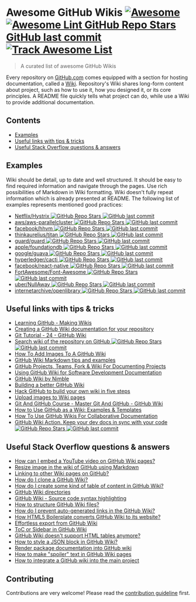 # Awesome GitHub Wikis [![Awesome](https://awesome.re/badge.svg)](https://awesome.re) [![Awesome Lint ![GitHub Repo Stars](https://img.shields.io/github/stars/MyHoneyBadger/awesome-github-wiki) ![GitHub last commit](https://img.shields.io/github/last-commit/MyHoneyBadger/awesome-github-wiki)](https://github.com/MyHoneyBadger/awesome-github-wiki/actions/workflows/action.yml/badge.svg?branch=main)](https://github.com/MyHoneyBadger/awesome-github-wiki/actions/workflows/action.yml?query=branch%3Amain) [![Track Awesome List](https://www.trackawesomelist.com/badge.svg)](https://www.trackawesomelist.com/MyHoneyBadger/awesome-github-wiki/)
> A curated list of awesome GitHub Wikis

Every repository on [GitHub.com](https://github.com/) comes equipped with a section for hosting documentation, called a [Wiki](https://docs.github.com/en/communities/documenting-your-project-with-wikis/about-wikis). Repository's Wiki shares long-form content about project, such as how to use it, how you designed it, or its core principles. A README file quickly tells what project can do, while use a Wiki to provide additional documentation.

## Contents
- [Examples](#examples)
- [Useful links with tips & tricks](#useful-links-with-tips--tricks)
- [Useful Stack Overflow questions & answers](#useful-stack-overflow-questions--answers)

## Examples
Wiki should be detail, up to date and well structured. It should be easy to find required information and navigate through the pages. Use rich possibilities of Markdown in Wiki formatting. Wiki doesn't fully repeat information which is already presented at README. The following list of examples represents mentioned good practices:    
- [Netflix/Hystrix ![GitHub Repo Stars](https://img.shields.io/github/stars/Netflix/Hystrix) ![GitHub last commit](https://img.shields.io/github/last-commit/Netflix/Hystrix)](https://github.com/Netflix/Hystrix/wiki)
- [aws/aws-parallelcluster ![GitHub Repo Stars](https://img.shields.io/github/stars/aws/aws-parallelcluster) ![GitHub last commit](https://img.shields.io/github/last-commit/aws/aws-parallelcluster)](https://github.com/aws/aws-parallelcluster/wiki)
- [facebook/hhvm ![GitHub Repo Stars](https://img.shields.io/github/stars/facebook/hhvm) ![GitHub last commit](https://img.shields.io/github/last-commit/facebook/hhvm)](https://github.com/facebook/hhvm/wiki)
- [thinkaurelius/titan ![GitHub Repo Stars](https://img.shields.io/github/stars/thinkaurelius/titan) ![GitHub last commit](https://img.shields.io/github/last-commit/thinkaurelius/titan)](https://github.com/thinkaurelius/titan/wiki)
- [guard/guard ![GitHub Repo Stars](https://img.shields.io/github/stars/guard/guard) ![GitHub last commit](https://img.shields.io/github/last-commit/guard/guard)](https://github.com/guard/guard/wiki/Guard-2.10.3-exits-when-Guardfile-is-changed)
- [apple/foundationdb ![GitHub Repo Stars](https://img.shields.io/github/stars/apple/foundationdb) ![GitHub last commit](https://img.shields.io/github/last-commit/apple/foundationdb)](https://github.com/apple/foundationdb/wiki)
- [google/guava ![GitHub Repo Stars](https://img.shields.io/github/stars/google/guava) ![GitHub last commit](https://img.shields.io/github/last-commit/google/guava)](https://github.com/google/guava/wiki)
- [hyperledger/cacti ![GitHub Repo Stars](https://img.shields.io/github/stars/hyperledger/cacti) ![GitHub last commit](https://img.shields.io/github/last-commit/hyperledger/cacti)](https://github.com/hyperledger/cacti/wiki)
- [facebook/react-native ![GitHub Repo Stars](https://img.shields.io/github/stars/facebook/react-native) ![GitHub last commit](https://img.shields.io/github/last-commit/facebook/react-native)](https://github.com/facebook/react-native/wiki)
- [FortAwesome/Font-Awesome ![GitHub Repo Stars](https://img.shields.io/github/stars/FortAwesome/Font-Awesome) ![GitHub last commit](https://img.shields.io/github/last-commit/FortAwesome/Font-Awesome)](https://github.com/FortAwesome/Font-Awesome/wiki)
- [uber/NullAway ![GitHub Repo Stars](https://img.shields.io/github/stars/uber/NullAway) ![GitHub last commit](https://img.shields.io/github/last-commit/uber/NullAway)](https://github.com/uber/NullAway/wiki)
- [internetarchive/openlibrary ![GitHub Repo Stars](https://img.shields.io/github/stars/internetarchive/openlibrary) ![GitHub last commit](https://img.shields.io/github/last-commit/internetarchive/openlibrary)](https://github.com/internetarchive/openlibrary/wiki)

## Useful links with tips & tricks
- [Learning GitHub - Making Wikis](https://www.youtube.com/watch?v=bnMl0d-RcPQ)
- [Creating a GitHub Wiki documentation for your repository](https://carldesouza.com/creating-a-github-wiki-documentation-for-your-repository/)
- [Git Tutorial - 24 - GitHub Wiki](https://www.youtube.com/watch?v=4B0XNThjO0E)
- [Search wiki of the repository on GitHub ![GitHub Repo Stars](https://img.shields.io/github/stars/linyows/github-wiki-search) ![GitHub last commit](https://img.shields.io/github/last-commit/linyows/github-wiki-search)](https://github.com/linyows/github-wiki-search)
- [How To Add Images To A GitHub Wiki](http://mikehadlow.blogspot.com/2014/03/how-to-add-images-to-github-wiki.html)
- [GitHub Wiki Markdown tips and examples](https://medium.com/@apcoyne100/github-wiki-markdown-tips-and-examples-1bab1f0c0d25)
- [GitHub Projects, Teams, Fork & Wiki For Documenting Projects](https://www.softwaretestinghelp.com/github-projects-teams-fork-wiki)
- [Using GitHub Wiki for Software Development Documentation](https://sparkbox.com/foundry/github_wiki_tutorial_for_technical_wiki_documentation)
- [GitHub Wiki by Nimble](https://nimblehq.co/compass/development/documentation/github-wiki/)
- [Building a better GitHub Wiki](https://bugherd.com/blog/building-a-better-github-wiki/)
- [Hack GitHub to build your own wiki in five steps](https://ably.com/blog/hacking-github-to-build-your-own-wiki)
- [Upload images to Wiki pages](https://github.blog/changelog/2022-02-14-upload-images-to-wiki-pages/)
- [Git And GitHub Course - Master Git And GitHub - GitHub Wiki](https://www.learnvern.com/git-and-github-tutorial/wiki)
- [How to Use GitHub as a Wiki: Examples & Templates](https://almanac.io/blog/github-wiki-examples-templates)
- [How To Use GitHub Wikis For Collaborative Documentation](https://labs.inn.org/2014/05/19/applying-git-to-github-wikis/)
- [GitHub Wiki Action. Keep your dev docs in sync with your code ![GitHub Repo Stars](https://img.shields.io/github/stars/marketplace/actions) ![GitHub last commit](https://img.shields.io/github/last-commit/marketplace/actions)](https://github.com/marketplace/actions/github-wiki-action)

## Useful Stack Overflow questions & answers
- [How can I embed a YouTube video on GitHub Wiki pages?](https://stackoverflow.com/questions/11804820/how-can-i-embed-a-youtube-video-on-github-wiki-pages)
- [Resize image in the wiki of GitHub using Markdown](https://stackoverflow.com/questions/24383700/resize-image-in-the-wiki-of-github-using-markdown)
- [Linking to other Wiki pages on GitHub?](https://stackoverflow.com/questions/6474045/linking-to-other-wiki-pages-on-github)
- [How do I clone a GitHub Wiki?](https://stackoverflow.com/questions/15080848/how-do-i-clone-a-github-wiki)
- [How do I create some kind of table of content in GitHub Wiki?](https://stackoverflow.com/questions/18244417/how-do-i-create-some-kind-of-table-of-content-in-github-wiki)
- [GitHub Wiki directories](https://stackoverflow.com/questions/11088285/github-wiki-directories)
- [GitHub Wiki - Source code syntax highlighting](https://stackoverflow.com/questions/11505503/github-wiki-source-code-syntax-highlighting)
- [How to structure GitHub Wiki files?](https://stackoverflow.com/questions/24236829/how-to-structure-github-wiki-files)
- [How do I prevent auto-generated links in the GitHub Wiki?](https://stackoverflow.com/questions/25706012/how-do-i-prevent-auto-generated-links-in-the-github-wiki)
- [How HTML5 Boilerplate converts GitHub Wiki to its website?](https://stackoverflow.com/questions/8624865/how-html5-boilerplate-converts-github-wiki-to-its-website)
- [Effortless export from GitHub Wiki](https://stackoverflow.com/questions/18759738/effortless-export-from-github-wiki)
- [ToC or Sidebar in GitHub Wiki](https://stackoverflow.com/questions/9239588/toc-or-sidebar-in-github-wiki)
- [GitHub Wiki doesn't support HTML tables anymore?](https://stackoverflow.com/questions/45657579/github-wiki-doesnt-support-html-tables-anymore)
- [How to style a JSON block in GitHub Wiki?](https://stackoverflow.com/questions/14901245/how-to-style-a-json-block-in-github-wiki)
- [Render package documentation into GitHub wiki](https://stackoverflow.com/questions/27451937/render-package-documentation-into-github-wiki)
- [How to make "spoiler" text in GitHub Wiki pages](https://stackoverflow.com/questions/32814161/how-to-make-spoiler-text-in-github-wiki-pages)
- [How to integrate a GitHub wiki into the main project](https://stackoverflow.com/questions/6941688/how-to-integrate-a-github-wiki-into-the-main-project)

## Contributing
Contributions are very welcome! Please read the [contribution guideline](contributing.md) first.
